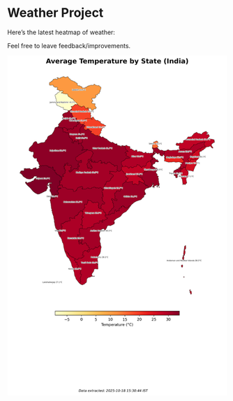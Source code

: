 # Weather Project

Here’s the latest heatmap of weather:

Feel free to leave feedback/improvements.

![India Heatmap](docs/assets/india_heatmap.png?v=F3654E)
